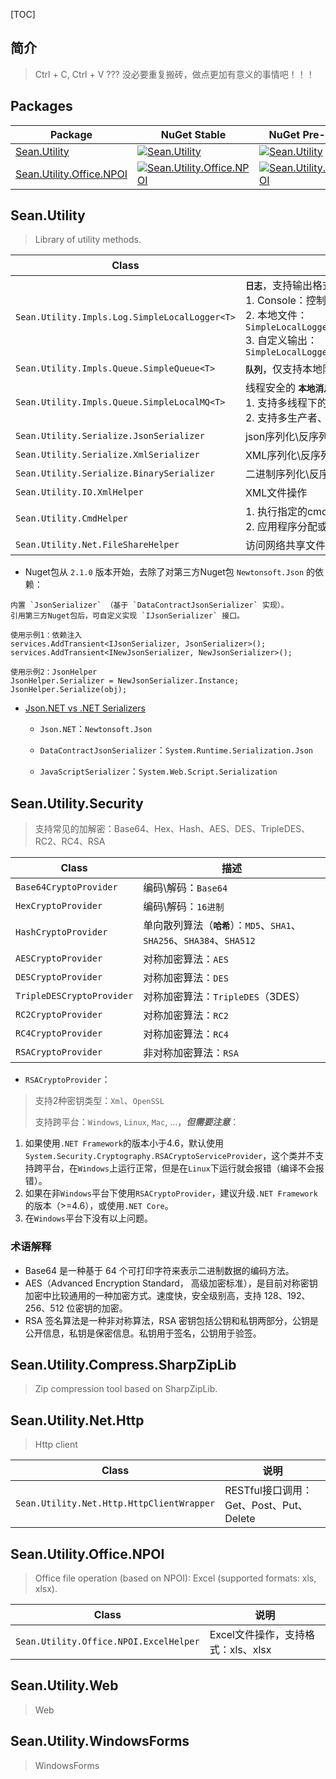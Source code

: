 [TOC]

## 简介

> Ctrl + C, Ctrl + V ??? 没必要重复搬砖，做点更加有意义的事情吧！！！

## Packages

| Package                                                                              | NuGet Stable                                                                                                                                         | NuGet Pre-release                                                                                                                                       | Downloads                                                                                                                                             |
| ------------------------------------------------------------------------------------ | ---------------------------------------------------------------------------------------------------------------------------------------------------- | ------------------------------------------------------------------------------------------------------------------------------------------------------- | ----------------------------------------------------------------------------------------------------------------------------------------------------- |
| [Sean.Utility](https://www.nuget.org/packages/Sean.Utility/)                         | [![Sean.Utility](https://img.shields.io/nuget/v/Sean.Utility.svg)](https://www.nuget.org/packages/Sean.Utility/)                                     | [![Sean.Utility](https://img.shields.io/nuget/vpre/Sean.Utility.svg)](https://www.nuget.org/packages/Sean.Utility/)                                     | [![Sean.Utility](https://img.shields.io/nuget/dt/Sean.Utility.svg)](https://www.nuget.org/packages/Sean.Utility/)                                     |
| [Sean.Utility.Office.NPOI](https://www.nuget.org/packages/Sean.Utility.Office.NPOI/) | [![Sean.Utility.Office.NPOI](https://img.shields.io/nuget/v/Sean.Utility.Office.NPOI.svg)](https://www.nuget.org/packages/Sean.Utility.Office.NPOI/) | [![Sean.Utility.Office.NPOI](https://img.shields.io/nuget/vpre/Sean.Utility.Office.NPOI.svg)](https://www.nuget.org/packages/Sean.Utility.Office.NPOI/) | [![Sean.Utility.Office.NPOI](https://img.shields.io/nuget/dt/Sean.Utility.Office.NPOI.svg)](https://www.nuget.org/packages/Sean.Utility.Office.NPOI/) |

## Sean.Utility

> Library of utility methods.

| Class                                         | 说明                                                                                                                                                               |
| --------------------------------------------- | ------------------------------------------------------------------------------------------------------------------------------------------------------------------ |
| `Sean.Utility.Impls.Log.SimpleLocalLogger<T>` | **`日志`**，支持输出格式：<br>1. Console：控制台输出<br>2. 本地文件：`SimpleLocalLoggerBase.LogFilePath`<br>3. 自定义输出：`SimpleLocalLoggerBase.CustomOutputLog` |
| `Sean.Utility.Impls.Queue.SimpleQueue<T>`     | **`队列`**，仅支持本地队列，无中间件                                                                                                                               |
| `Sean.Utility.Impls.Queue.SimpleLocalMQ<T>`   | 线程安全的 **`本地消息队列`**：<br>1. 支持多线程下的生产者\消费者模式<br>2. 支持多生产者、多消费者                                                                 |
| `Sean.Utility.Serialize.JsonSerializer`       | json序列化\反序列化                                                                                                                                                |
| `Sean.Utility.Serialize.XmlSerializer`        | XML序列化\反序列化                                                                                                                                                 |
| `Sean.Utility.Serialize.BinarySerializer`     | 二进制序列化\反序列化                                                                                                                                              |
| `Sean.Utility.IO.XmlHelper`                   | XML文件操作                                                                                                                                                        |
| `Sean.Utility.CmdHelper`                      | 1. 执行指定的cmd命令<br>2. 应用程序分配或附加控制台                                                                                                                |
| `Sean.Utility.Net.FileShareHelper`            | 访问网络共享文件夹（基于磁盘映射）                                                                                                                                 |

- Nuget包从 `2.1.0` 版本开始，去除了对第三方Nuget包 `Newtonsoft.Json` 的依赖：

```
内置 `JsonSerializer` （基于 `DataContractJsonSerializer` 实现）。
引用第三方Nuget包后，可自定义实现 `IJsonSerializer` 接口。

使用示例1：依赖注入
services.AddTransient<IJsonSerializer, JsonSerializer>();
services.AddTransient<INewJsonSerializer, NewJsonSerializer>();

使用示例2：JsonHelper
JsonHelper.Serializer = NewJsonSerializer.Instance;
JsonHelper.Serialize(obj);
```

- [Json.NET vs .NET Serializers](https://www.newtonsoft.com/json/help/html/jsonnetvsdotnetserializers.htm)
  
  - `Json.NET`：`Newtonsoft.Json`
  
  - `DataContractJsonSerializer`：`System.Runtime.Serialization.Json`
  
  - `JavaScriptSerializer`：`System.Web.Script.Serialization`

## Sean.Utility.Security

> 支持常见的加解密：Base64、Hex、Hash、AES、DES、TripleDES、RC2、RC4、RSA

| Class                     | 描述                                                       |
| ------------------------- | -------------------------------------------------------- |
| `Base64CryptoProvider`    | 编码\解码：`Base64`                                           |
| `HexCryptoProvider`       | 编码\解码：`16进制`                                             |
| `HashCryptoProvider`      | 单向散列算法（**`哈希`**）：`MD5`、`SHA1`、`SHA256`、`SHA384`、`SHA512` |
| `AESCryptoProvider`       | 对称加密算法：`AES`                                             |
| `DESCryptoProvider`       | 对称加密算法：`DES`                                             |
| `TripleDESCryptoProvider` | 对称加密算法：`TripleDES`（3DES）                                 |
| `RC2CryptoProvider`       | 对称加密算法：`RC2`                                             |
| `RC4CryptoProvider`       | 对称加密算法：`RC4`                                             |
| `RSACryptoProvider`       | 非对称加密算法：`RSA`                                            |

- `RSACryptoProvider`：

> 支持2种密钥类型：`Xml`、`OpenSSL`
> 
> 支持跨平台：`Windows`, `Linux`, `Mac`, ...，***但需要注意***：

1. 如果使用`.NET Framework`的版本小于4.6，默认使用 `System.Security.Cryptography.RSACryptoServiceProvider`，这个类并不支持跨平台，在`Windows`上运行正常，但是在`Linux`下运行就会报错（编译不会报错）。
2. 如果在非`Windows`平台下使用`RSACryptoProvider`，建议升级`.NET Framework`的版本（>=4.6），或使用`.NET Core`。
3. 在`Windows`平台下没有以上问题。

### 术语解释

- Base64 是一种基于 64 个可打印字符来表示二进制数据的编码方法。
- AES（Advanced Encryption Standard， 高级加密标准），是目前对称密钥加密中比较通用的一种加密方式。速度快，安全级别高，支持 128、192、256、512 位密钥的加密。
- RSA 签名算法是一种非对称算法，RSA 密钥包括公钥和私钥两部分，公钥是公开信息，私钥是保密信息。私钥用于签名，公钥用于验签。

## Sean.Utility.Compress.SharpZipLib

> Zip compression tool based on SharpZipLib.

## Sean.Utility.Net.Http

> Http client

| Class                                     | 说明                                    |
| ----------------------------------------- | --------------------------------------- |
| `Sean.Utility.Net.Http.HttpClientWrapper` | RESTful接口调用：Get、Post、Put、Delete |

## Sean.Utility.Office.NPOI

> Office file operation (based on NPOI): Excel (supported formats: xls, xlsx).

| Class                                  | 说明                               |
| -------------------------------------- | ---------------------------------- |
| `Sean.Utility.Office.NPOI.ExcelHelper` | Excel文件操作，支持格式：xls、xlsx |

## Sean.Utility.Web

> Web

## Sean.Utility.WindowsForms

> WindowsForms
